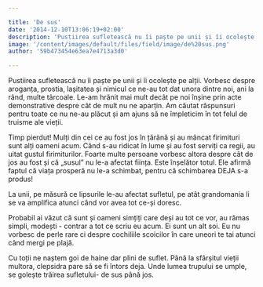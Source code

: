 ```yaml
---

title: 'De sus'
date: '2014-12-10T13:06:19+02:00'
description: 'Pustiirea sufletească nu îi paște pe unii și îi ocolește pe alții. Vorbescdespre aroganța, prostia, lașitatea și nimicul ce ne-au tot dat unora dintrenoi, ani la rând, multe târcoale. Le-am hrănit mai'
image: '/content/images/default/files/field/image/de%20sus.png'
author: '59b473454e63ea7e4713a3d0'

---
```

<div class="kg-card-markdown"><p>Pustiirea sufletească nu îi paște pe unii și îi ocolește pe alții. Vorbesc despre aroganța, prostia, lașitatea și nimicul ce ne-au tot dat unora dintre noi, ani la rând, multe târcoale. Le-am hrănit mai mult decât pe noi înșine prin acte demonstrative despre cât de mult nu ne aparțin. Am căutat răspunsuri pentru toate ce nu ne-au plăcut și am ajuns să ne împleticim în tot felul de truisme ale vieții.</p>
<p>Timp pierdut! Mulți din cei ce au fost jos în țărână și au mâncat firimituri sunt alți oameni acum. Când s-au ridicat în lume și au fost serviți ca regii, au uitat gustul firimiturilor. Foarte multe persoane vorbesc altora despre cât de jos au fost și că „susul” nu le-a afectat ființa. Este înșelător totul. Ele afirmă faptul că viața prosperă nu le-a schimbat, pentru că schimbarea DEJA s-a produs!</p>
<p>La unii, pe măsură ce lipsurile le-au afectat sufletul, pe atât grandomania li se va amplifica atunci când vor avea tot ce-și doresc.</p>
<p>Probabil ai văzut că sunt și oameni simțiți care deși au tot ce vor, au rămas simpli, modești - contrar a tot ce scriu eu acum. Ei sunt un alt soi. Eu nu vorbesc de perle rare ci despre cochiliile scoicilor în care uneori te tai atunci când mergi pe plajă.</p>
<p>Cu toții ne naștem goi de haine dar plini de suflet. Până la sfârșitul vieții multora, clepsidra pare să se fi întors deja. Unde lumea trupului se umple, se golește trăirea sufletului- de sus până jos.    </p>
</div>
